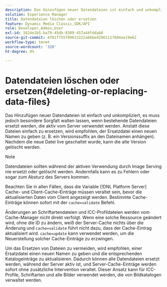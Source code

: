 ```yaml
---
description: Das Hinzufügen neuer Datendateien ist einfach und unkompliziert, es muss jedoch besondere Sorgfalt walten lassen, wenn bestehende Datendateien ersetzt werden, die aktiv vom Server verwendet werden. Anstatt diese Dateien einfach zu ersetzen, wird empfohlen, der Ersatzdatei einen neuen Namen zu geben (z. B. ein Versionssuffix an den Dateinamen anhängen). Nachdem die neue Datei live geschaltet wurde, kann die alte Version gelöscht werden.
solution: Experience Manager
title: Datendateien löschen oder ersetzen
feature: Dynamic Media Classic,SDK/API
role: Developer,Admin,User
exl-id: 1624e1b5-ba79-45db-8309-457a44fddab8
source-git-commit: 4f81f755789613222a66bed2961117604ae19e62
workflow-type: tm+mt
source-wordcount: '320'
ht-degree: 0%

---
```


# Datendateien löschen oder ersetzen{#deleting-or-replacing-data-files}

Das Hinzufügen neuer Datendateien ist einfach und unkompliziert, es muss jedoch besondere Sorgfalt walten lassen, wenn bestehende Datendateien ersetzt werden, die aktiv vom Server verwendet werden. Anstatt diese Dateien einfach zu ersetzen, wird empfohlen, der Ersatzdatei einen neuen Namen zu geben (z. B. ein Versionssuffix an den Dateinamen anhängen). Nachdem die neue Datei live geschaltet wurde, kann die alte Version gelöscht werden.

>[!NOTE]
>
>Datendateien sollten während der aktiven Verwendung durch Image Serving nie ersetzt oder gelöscht werden. Andernfalls kann es zu Fehlern oder sogar zum Absturz des Servers kommen.

Beachten Sie in allen Fällen, dass die Variable [!DNL Platform Server] Cache- und Client-Cache-Einträge müssen veraltet sein, bevor die aktualisierten Daten vom Client angezeigt werden. Bestimmte Cache-Einträge können sofort mit der `cache=validate` Befehl.

Änderungen an Schriftartendateien und ICC-Profildateien werden vom Cache-Manager nicht direkt verfolgt. Wenn eine solche Ressource geändert wird, ohne die ID zu ändern, weiß der Server-Cache nichts über die Änderung und `cache=validate` führt nicht dazu, dass der Cache-Eintrag aktualisiert wird. `cache=update` kann verwendet werden, um die Neuerstellung solcher Cache-Einträge zu erzwingen.

Um das Ersetzen von Dateien zu vermeiden, wird empfohlen, einer Ersatzdatei einen neuen Namen zu geben und die entsprechenden Katalogeinträge zu aktualisieren. Dadurch können alle Datendateien ersetzt werden, während der Server aktiv ist, und Server-Cache-Einträge werden sofort ohne zusätzliche Intervention veraltet. Dieser Ansatz kann für ICC-Profile, Schriftarten und alle Bilder verwendet werden, die von Bildkatalogen verwaltet werden.
